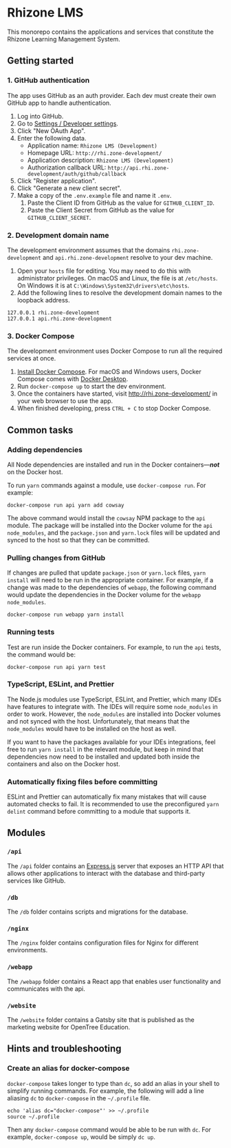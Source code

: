# Rhizone LMS

This monorepo contains the applications and services that constitute the Rhizone
Learning Management System.

## Getting started

### 1. GitHub authentication

The app uses GitHub as an auth provider. Each dev must create their own GitHub
app to handle authentication.

1. Log into GitHub.
2. Go to [Settings / Developer settings](https://github.com/settings/apps).
3. Click "New OAuth App".
4. Enter the following data.
   - Application name: `Rhizone LMS (Development)`
   - Homepage URL: `http://rhi.zone-development/`
   - Application description: `Rhizone LMS (Development)`
   - Authorization callback URL:
     `http://api.rhi.zone-development/auth/github/callback`
5. Click "Register application".
6. Click "Generate a new client secret".
7. Make a copy of the `.env.example` file and name it `.env`.
   1. Paste the Client ID from GitHub as the value for `GITHUB_CLIENT_ID`.
   2. Paste the Client Secret from GitHub as the value for
      `GITHUB_CLIENT_SECRET`.

### 2. Development domain name

The development environment assumes that the domains `rhi.zone-development` and
`api.rhi.zone-development` resolve to your dev machine.

1. Open your `hosts` file for editing. You may need to do this with
   administrator privileges. On macOS and Linux, the file is at `/etc/hosts`.
   On Windows it is at `C:\Windows\System32\drivers\etc\hosts`.
2. Add the following lines to resolve the development domain names to the
   loopback address.

```
127.0.0.1 rhi.zone-development
127.0.0.1 api.rhi.zone-development
```

### 3. Docker Compose

The development environment uses Docker Compose to run all the required services
at once.

1. [Install Docker Compose](https://docs.docker.com/compose/install/). For macOS
   and Windows users, Docker Compose comes with
   [Docker Desktop](https://www.docker.com/products/docker-desktop).
2. Run `docker-compose up` to start the dev environment.
3. Once the containers have started, visit http://rhi.zone-development/ in your
   web browser to use the app.
4. When finished developing, press `CTRL + C` to stop Docker Compose.

## Common tasks

### Adding dependencies

All Node dependencies are installed and run in the Docker containers—**_not_**
on the Docker host.

To run `yarn` commands against a module, use `docker-compose run`. For example:

```
docker-compose run api yarn add cowsay
```

The above command would install the `cowsay` NPM package to the `api` module.
The package will be installed into the Docker volume for the `api`
`node_modules`, and the `package.json` and `yarn.lock` files will be updated and
synced to the host so that they can be committed.

### Pulling changes from GitHub

If changes are pulled that update `package.json` or `yarn.lock` files,
`yarn install` will need to be run in the appropriate container. For example, if
a change was made to the dependencies of `webapp`, the following command would
update the dependencies in the Docker volume for the `webapp` `node_modules`.

```
docker-compose run webapp yarn install
```

### Running tests

Test are run inside the Docker containers. For example, to run the `api` tests,
the command would be:

```
docker-compose run api yarn test
```

### TypeScript, ESLint, and Prettier

The Node.js modules use TypeScript, ESLint, and Prettier, which many IDEs have
features to integrate with. The IDEs will require some `node_modules` in order
to work. However, the `node_modules` are installed into Docker volumes and not
synced with the host. Unfortunately, that means that the `node_modules` would
have to be installed on the host as well.

If you want to have the packages available for your IDEs integrations, feel free
to run `yarn install` in the relevant module, but keep in mind that dependencies
now need to be installed and updated both inside the containers and also on the
Docker host.

### Automatically fixing files before committing

ESLint and Prettier can automatically fix many mistakes that will cause
automated checks to fail. It is recommended to use the preconfigured
`yarn delint` command before committing to a module that supports it.

## Modules

### `/api`

The `/api` folder contains an [Express.js](https://expressjs.com/) server that
exposes an HTTP API that allows other applications to interact with the
database and third-party services like GitHub.

### `/db`

The `/db` folder contains scripts and migrations for the database.

### `/nginx`

The `/nginx` folder contains configuration files for Nginx for different
environments.

### `/webapp`

The `/webapp` folder contains a React app that enables user functionality and
communicates with the api.

### `/website`

The `/website` folder contains a Gatsby site that is published as the marketing
website for OpenTree Education.

## Hints and troubleshooting

### Create an alias for docker-compose

`docker-compose` takes longer to type than `dc`, so add an alias in your shell
to simplify running commands. For example, the following will add a line
aliasing `dc` to `docker-compose` in the `~/.profile` file.

```
echo 'alias dc="docker-compose"' >> ~/.profile
source ~/.profile
```

Then any `docker-compose` command would be able to be run with `dc`. For
example, `docker-compose up`, would be simply `dc up`.
